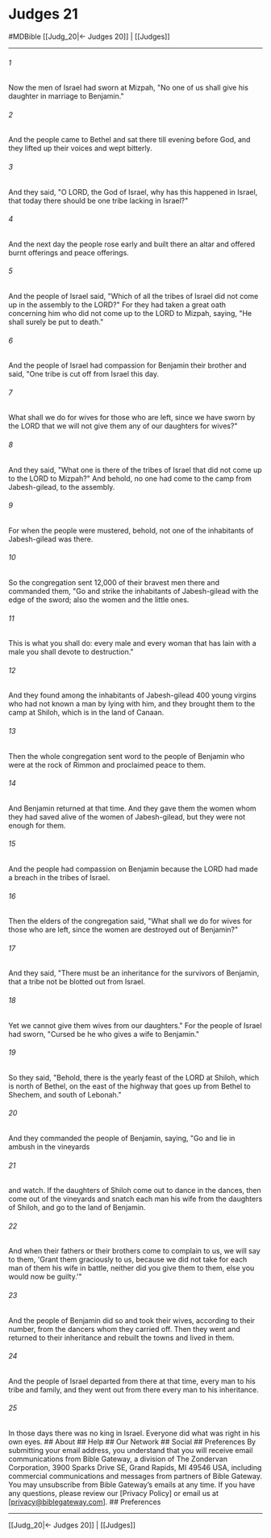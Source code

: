 # Judges 21
#MDBible
[[Judg_20|← Judges 20]] | [[Judges]]

***


###### 1 
Now the men of Israel had sworn at Mizpah, "No one of us shall give his daughter in marriage to Benjamin." 

###### 2 
And the people came to Bethel and sat there till evening before God, and they lifted up their voices and wept bitterly. 

###### 3 
And they said, "O LORD, the God of Israel, why has this happened in Israel, that today there should be one tribe lacking in Israel?" 

###### 4 
And the next day the people rose early and built there an altar and offered burnt offerings and peace offerings. 

###### 5 
And the people of Israel said, "Which of all the tribes of Israel did not come up in the assembly to the LORD?" For they had taken a great oath concerning him who did not come up to the LORD to Mizpah, saying, "He shall surely be put to death." 

###### 6 
And the people of Israel had compassion for Benjamin their brother and said, "One tribe is cut off from Israel this day. 

###### 7 
What shall we do for wives for those who are left, since we have sworn by the LORD that we will not give them any of our daughters for wives?" 

###### 8 
And they said, "What one is there of the tribes of Israel that did not come up to the LORD to Mizpah?" And behold, no one had come to the camp from Jabesh-gilead, to the assembly. 

###### 9 
For when the people were mustered, behold, not one of the inhabitants of Jabesh-gilead was there. 

###### 10 
So the congregation sent 12,000 of their bravest men there and commanded them, "Go and strike the inhabitants of Jabesh-gilead with the edge of the sword; also the women and the little ones. 

###### 11 
This is what you shall do: every male and every woman that has lain with a male you shall devote to destruction." 

###### 12 
And they found among the inhabitants of Jabesh-gilead 400 young virgins who had not known a man by lying with him, and they brought them to the camp at Shiloh, which is in the land of Canaan. 

###### 13 
Then the whole congregation sent word to the people of Benjamin who were at the rock of Rimmon and proclaimed peace to them. 

###### 14 
And Benjamin returned at that time. And they gave them the women whom they had saved alive of the women of Jabesh-gilead, but they were not enough for them. 

###### 15 
And the people had compassion on Benjamin because the LORD had made a breach in the tribes of Israel. 

###### 16 
Then the elders of the congregation said, "What shall we do for wives for those who are left, since the women are destroyed out of Benjamin?" 

###### 17 
And they said, "There must be an inheritance for the survivors of Benjamin, that a tribe not be blotted out from Israel. 

###### 18 
Yet we cannot give them wives from our daughters." For the people of Israel had sworn, "Cursed be he who gives a wife to Benjamin." 

###### 19 
So they said, "Behold, there is the yearly feast of the LORD at Shiloh, which is north of Bethel, on the east of the highway that goes up from Bethel to Shechem, and south of Lebonah." 

###### 20 
And they commanded the people of Benjamin, saying, "Go and lie in ambush in the vineyards 

###### 21 
and watch. If the daughters of Shiloh come out to dance in the dances, then come out of the vineyards and snatch each man his wife from the daughters of Shiloh, and go to the land of Benjamin. 

###### 22 
And when their fathers or their brothers come to complain to us, we will say to them, 'Grant them graciously to us, because we did not take for each man of them his wife in battle, neither did you give them to them, else you would now be guilty.'" 

###### 23 
And the people of Benjamin did so and took their wives, according to their number, from the dancers whom they carried off. Then they went and returned to their inheritance and rebuilt the towns and lived in them. 

###### 24 
And the people of Israel departed from there at that time, every man to his tribe and family, and they went out from there every man to his inheritance. 

###### 25 
In those days there was no king in Israel. Everyone did what was right in his own eyes. ## About ## Help ## Our Network ## Social ## Preferences By submitting your email address, you understand that you will receive email communications from Bible Gateway, a division of The Zondervan Corporation, 3900 Sparks Drive SE, Grand Rapids, MI 49546 USA, including commercial communications and messages from partners of Bible Gateway. You may unsubscribe from Bible Gateway&rsquo;s emails at any time. If you have any questions, please review our [Privacy Policy] or email us at [privacy@biblegateway.com]. ## Preferences

***

[[Judg_20|← Judges 20]] | [[Judges]]
